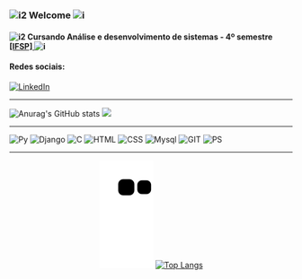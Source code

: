 ### ![i2](https://icongr.am/feather/code.svg?size=18&color=9d4edd) Welcome ![i](https://icongr.am/entypo/code.svg?size=20&color=9d4edd)

#### ![i2](https://icongr.am/feather/code.svg?size=18&color=9d4edd) Cursando Análise e desenvolvimento de sistemas - 4º semestre [[IFSP] ](https://bra.ifsp.edu.br/) ![i](https://icongr.am/entypo/code.svg?size=20&color=9d4edd)

 
#### Redes sociais:
[![LinkedIn](https://icongr.am/devicon/linkedin-plain-wordmark.svg?size=103&color=c77dff)](https://www.linkedin.com/in/amanda-luiza-b76b04221/)
________________
![Anurag's GitHub stats](https://github-readme-stats.vercel.app/api?username=amandaluizay&show_icons=true&theme=synthwave) 
<img height="150em" src="https://c.tenor.com/P5DB2iGAecsAAAAj/peach-cat.gif"/>


________________
 ![Py](https://icongr.am/devicon/python-plain.svg?size=50&color=7b2cbf)
 ![Django](https://icongr.am/devicon/django-plain.svg?size=50&color=7b2cbf)
 ![C](https://icongr.am/devicon/c-plain.svg?size=50&color=7b2cbf)
 ![HTML](https://icongr.am/devicon/html5-plain.svg?size=50&color=7b2cbf) 
 ![CSS](https://icongr.am/devicon/css3-plain.svg?size=50&color=c77dff) 
 ![Mysql](https://icongr.am/devicon/mysql-plain-wordmark.svg?size=70&color=9d4edd)
   ![GIT](https://icongr.am/devicon/git-plain.svg?size=50&color=e0aaff)
   ![PS](	https://icongr.am/devicon/photoshop-plain.svg?size=50&color=b8c0ff)
   _____________
  
<div align="center">

  ![Snake animation](https://github.com/amandaluizay/amandaluizay/blob/output/github-contribution-grid-snake.svg)
  [![Top Langs](https://github-readme-stats.vercel.app/api/top-langs/?username=amandaluizay)](https://github.com/amandaluizay/github-readme-stats)

</div>
